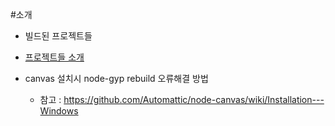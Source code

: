 #소개
- 빌드된 프로젝트들

- [프로젝트들 소개](./apps/client/assets/Documents/README.md)

- canvas 설치시 node-gyp rebuild 오류해결 방법
    - 참고 : https://github.com/Automattic/node-canvas/wiki/Installation---Windows
